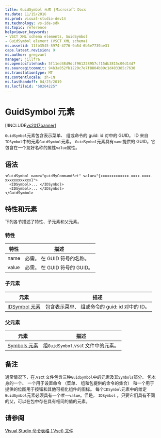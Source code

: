 ```yaml
---
title: GuidSymbol 元素 |Microsoft Docs
ms.date: 11/15/2016
ms.prod: visual-studio-dev14
ms.technology: vs-ide-sdk
ms.topic: reference
helpviewer_keywords:
- VSCT XML schema elements, GuidSymbol
- GuidSymbol element (VSCT XML schema)
ms.assetid: 11fb3545-8974-4776-9a54-6b6e7739ae31
caps.latest.revision: 9
ms.author: gregvanl
manager: jillfra
ms.openlocfilehash: 5f11ed48d9dcf961228957cf15db3815c00d14d7
ms.sourcegitcommit: 94b3a052fb1229c7e7f8804b09c1d403385c7630
ms.translationtype: MT
ms.contentlocale: zh-CN
ms.lasthandoff: 04/23/2019
ms.locfileid: "68204225"
---
```

# <a name="guidsymbol-element"></a>GuidSymbol 元素
[!INCLUDE[vs2017banner](../includes/vs2017banner.md)]

`GuidSymbol`元素包含表示菜单、 组或命令的 guid: id 对中的 GUID。 ID 来自`IDSymbol`中的元素`GuidSymbol`元素。 `GuidSymbol`元素具有`name`提供的 GUID，它包含在一个友好名称的属性`value`属性。  
  
## <a name="syntax"></a>语法  
  
```  
<GuidSymbol name="guidMyCommandSet" value="{xxxxxxxxxxxxx-xxxx-xxxx-xxxxxxxxxxxx}">  
  <IDSymbol>... </IDSymbol>  
  <IDSymbol>... </IDSymbol>  
</GuidSymbol>  
```  
  
## <a name="attributes-and-elements"></a>特性和元素  
 下列各节描述了特性、子元素和父元素。  
  
### <a name="attributes"></a>特性  
  
|特性|描述|  
|---------------|-----------------|  
|name|必需。 在 GUID 符号的名称。|  
|value|必需。 在 GUID 符号的 GUID。|  
  
### <a name="child-elements"></a>子元素  
  
|元素|描述|  
|-------------|-----------------|  
|[IDSymbol 元素](../extensibility/idsymbol-element.md)|包含表示菜单、 组或命令的 guid: id 对中的 ID。|  
  
### <a name="parent-elements"></a>父元素  
  
|元素|描述|  
|-------------|-----------------|  
|[Symbols 元素](../extensibility/symbols-element.md)|组`GuidSymbol`.vsct 文件中的元素。|  
  
## <a name="remarks"></a>备注  
 通常情况下，在.vsct 文件包含三种`GuidSymbol`中的元素及其`Symbols`部分、 包本身的一个、 一个用于设置命令 （菜单、 组和包提供的命令的集合） 和一个用于提供的位图用于按钮和其他可视化组件的图标。 每个`IDSymbol`元素中的给定`GuidSymbol`元素必须具有一个唯一`value`。但是， `IDSymbol` ，只要它们具有不同的父，可以在包中存在具有相同的值的元素。  
  
## <a name="see-also"></a>请参阅  
 [Visual Studio 命令表格 (.Vsct) 文件](../extensibility/internals/visual-studio-command-table-dot-vsct-files.md)
